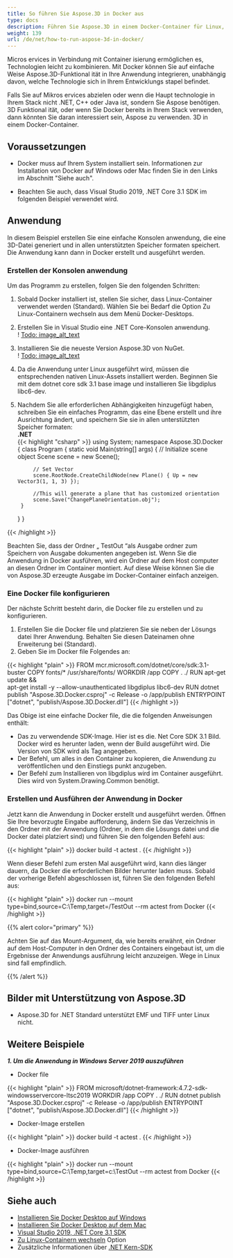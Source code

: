 ```yaml
---
title: So führen Sie Aspose.3D in Docker aus
type: docs
description: Führen Sie Aspose.3D in einem Docker-Container für Linux, Windows Server und ein beliebiges Betriebs system aus.
weight: 139
url: /de/net/how-to-run-aspose-3d-in-docker/
---
```

Micros ervices in Verbindung mit Container isierung ermöglichen es, Technologien leicht zu kombinieren. Mit Docker können Sie auf einfache Weise Aspose.3D-Funktional ität in Ihre Anwendung integrieren, unabhängig davon, welche Technologie sich in Ihrem Entwicklungs stapel befindet.

Falls Sie auf Mikros ervices abzielen oder wenn die Haupt technologie in Ihrem Stack nicht .NET, C++ oder Java ist, sondern Sie Aspose benötigen. 3D Funktional ität, oder wenn Sie Docker bereits in Ihrem Stack verwenden, dann könnten Sie daran interessiert sein, Aspose zu verwenden. 3D in einem Docker-Container.

## Voraussetzungen

- Docker muss auf Ihrem System installiert sein. Informationen zur Installation von Docker auf Windows oder Mac finden Sie in den Links im Abschnitt "Siehe auch".

- Beachten Sie auch, dass Visual Studio 2019, .NET Core 3.1 SDK im folgenden Beispiel verwendet wird.


## Anwendung

In diesem Beispiel erstellen Sie eine einfache Konsolen anwendung, die eine 3D-Datei generiert und in allen unterstützten Speicher formaten speichert. Die Anwendung kann dann in Docker erstellt und ausgeführt werden.

### Erstellen der Konsolen anwendung

Um das Programm zu erstellen, folgen Sie den folgenden Schritten:
1. Sobald Docker installiert ist, stellen Sie sicher, dass Linux-Container verwendet werden (Standard). Wählen Sie bei Bedarf die Option Zu Linux-Containern wechseln aus dem Menü Docker-Desktops.
1. Erstellen Sie in Visual Studio eine .NET Core-Konsolen anwendung.<br>
! [Todo: image_alt_text](create-a-new-project.png)<br>
1. Installieren Sie die neueste Version Aspose.3D von NuGet.<br>
! [Todo: image_alt_text](nuget-aspose-3d.png)<br>
1. Da die Anwendung unter Linux ausgeführt wird, müssen die entsprechenden nativen Linux-Assets installiert werden. Beginnen Sie mit dem dotnet core sdk 3.1 base image und installieren Sie libgdiplus libc6-dev.
1. Nachdem Sie alle erforderlichen Abhängigkeiten hinzugefügt haben, schreiben Sie ein einfaches Programm, das eine Ebene erstellt und ihre Ausrichtung ändert, und speichern Sie sie in allen unterstützten Speicher formaten:<br>
**.NET**<br>
{{< highlight "csharp" >}}
using System;
namespace Aspose.3D.Docker
{
    class Program
    {
        static void Main(string[] args)
        {
            // Initialize scene object
            Scene scene = new Scene();

            // Set Vector
            scene.RootNode.CreateChildNode(new Plane() { Up = new Vector3(1, 1, 3) });

            //This will generate a plane that has customized orientation
            scene.Save("ChangePlaneOrientation.obj");
        }
    }
}

{{< /highlight >}}

Beachten Sie, dass der Ordner „ TestOut “als Ausgabe ordner zum Speichern von Ausgabe dokumenten angegeben ist. Wenn Sie die Anwendung in Docker ausführen, wird ein Ordner auf dem Host computer an diesen Ordner im Container montiert. Auf diese Weise können Sie die von Aspose.3D erzeugte Ausgabe im Docker-Container einfach anzeigen.

### Eine Docker file konfigurieren

Der nächste Schritt besteht darin, die Docker file zu erstellen und zu konfigurieren.

1. Erstellen Sie die Docker file und platzieren Sie sie neben der Lösungs datei Ihrer Anwendung. Behalten Sie diesen Dateinamen ohne Erweiterung bei (Standard).
1. Geben Sie im Docker file Folgendes an:

{{< highlight "plain" >}}
FROM mcr.microsoft.com/dotnet/core/sdk:3.1-buster 
COPY fonts/* /usr/share/fonts/
WORKDIR /app
COPY . ./
RUN apt-get update && \
    apt-get install -y --allow-unauthenticated libgdiplus libc6-dev
RUN dotnet publish "Aspose.3D.Docker.csproj" -c Release -o /app/publish
ENTRYPOINT ["dotnet", "publish/Aspose.3D.Docker.dll"]
{{< /highlight >}}

Das Obige ist eine einfache Docker file, die die folgenden Anweisungen enthält:

- Das zu verwendende SDK-Image. Hier ist es die. Net Core SDK 3.1 Bild. Docker wird es herunter laden, wenn der Build ausgeführt wird. Die Version von SDK wird als Tag angegeben.
- Der Befehl, um alles in den Container zu kopieren, die Anwendung zu veröffentlichen und den Einstiegs punkt anzugeben.
- Der Befehl zum Installieren von libgdiplus wird im Container ausgeführt. Dies wird von System.Drawing.Common benötigt.

### Erstellen und Ausführen der Anwendung in Docker

Jetzt kann die Anwendung in Docker erstellt und ausgeführt werden. Öffnen Sie Ihre bevorzugte Eingabe aufforderung, ändern Sie das Verzeichnis in den Ordner mit der Anwendung (Ordner, in dem die Lösungs datei und die Docker datei platziert sind) und führen Sie den folgenden Befehl aus:

{{< highlight "plain" >}}
docker build -t actest .
{{< /highlight >}}

Wenn dieser Befehl zum ersten Mal ausgeführt wird, kann dies länger dauern, da Docker die erforderlichen Bilder herunter laden muss. Sobald der vorherige Befehl abgeschlossen ist, führen Sie den folgenden Befehl aus:

{{< highlight "plain" >}}
docker run --mount type=bind,source=C:\Temp,target=/TestOut --rm actest from Docker
{{< /highlight >}}

{{% alert color="primary" %}} 

Achten Sie auf das Mount-Argument, da, wie bereits erwähnt, ein Ordner auf dem Host-Computer in den Ordner des Containers eingebaut ist, um die Ergebnisse der Anwendungs ausführung leicht anzuzeigen. Wege in Linux sind fall empfindlich.

{{% /alert %}}

## Bilder mit Unterstützung von Aspose.3D

- Aspose.3D for .NET Standard unterstützt EMF und TIFF unter Linux nicht.


## Weitere Beispiele

***1. Um die Anwendung in Windows Server 2019 auszuführen***

- Docker file

{{< highlight "plain" >}}
FROM microsoft/dotnet-framework:4.7.2-sdk-windowsservercore-ltsc2019
WORKDIR /app
COPY . ./
RUN dotnet publish "Aspose.3D.Docker.csproj" -c Release -o /app/publish
ENTRYPOINT ["dotnet", "publish/Aspose.3D.Docker.dll"]
{{< /highlight >}}

- Docker-Image erstellen

{{< highlight "plain" >}}
docker build -t actest .
{{< /highlight >}}

- Docker-Image ausführen

{{< highlight "plain" >}}
docker run --mount type=bind,source=C:\Temp,target=c:\TestOut --rm actest from Docker
{{< /highlight >}}

## Siehe auch

- [Installieren Sie Docker Desktop auf Windows](https://docs.docker.com/docker-for-windows/install/)
- [Installieren Sie Docker Desktop auf dem Mac](https://docs.docker.com/docker-for-mac/install/)
- [Visual Studio 2019, .NET Core 3.1 SDK](https://docs.microsoft.com/en-us/dotnet/core/install/windows?tabs=netcore31#dependencies)
- [Zu Linux-Containern wechseln](https://docs.docker.com/docker-for-windows/#switch-between-windows-and-linux-containers) Option
- Zusätzliche Informationen über [.NET Kern-SDK](https://hub.docker.com/_/microsoft-dotnet-sdk)
